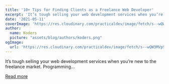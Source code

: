```yaml
---
title: '10+ Tips for Finding Clients as a Freelance Web Developer'
excerpt: 'It’s tough selling your web development services when you’re new to the freelance market. Programming...'
date: '2021-05-11'
coverImage: 'https://res.cloudinary.com/practicaldev/image/fetch/s--wQW3MVpS--/c_imagga_scale,f_auto,fl_progressive,h_420,q_auto,w_1000/https://dev-to-uploads.s3.amazonaws.com/uploads/articles/r3ddgy417yjpxs309p3q.jpg'
author:
  name: Koders
  picture: "assets/blog/authors/koders.png"
ogImage:
  url: 'https://res.cloudinary.com/practicaldev/image/fetch/s--wQW3MVpS--/c_imagga_scale,f_auto,fl_progressive,h_420,q_auto,w_1000/https://dev-to-uploads.s3.amazonaws.com/uploads/articles/r3ddgy417yjpxs309p3q.jpg'
---
```


It’s tough selling your web development services when you’re new to the freelance market. Programming...

[Read more](https://dev.to/creativetim_official/10-tips-for-finding-clients-as-a-freelance-web-developer-1cbe)
